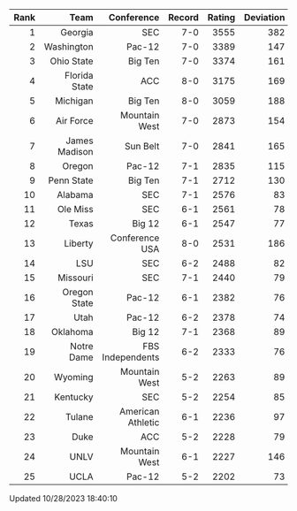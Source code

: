 | Rank  | Team                 | Conference           | Record   | Rating | Deviation |
| ---:  | ---:                 | ---:                 | ---:     | ---:   | ---:      |
| 1     | Georgia              | SEC                  | 7-0      | 3555   | 382       |
| 2     | Washington           | Pac-12               | 7-0      | 3389   | 147       |
| 3     | Ohio State           | Big Ten              | 7-0      | 3374   | 161       |
| 4     | Florida State        | ACC                  | 8-0      | 3175   | 169       |
| 5     | Michigan             | Big Ten              | 8-0      | 3059   | 188       |
| 6     | Air Force            | Mountain West        | 7-0      | 2873   | 154       |
| 7     | James Madison        | Sun Belt             | 7-0      | 2841   | 165       |
| 8     | Oregon               | Pac-12               | 7-1      | 2835   | 115       |
| 9     | Penn State           | Big Ten              | 7-1      | 2712   | 130       |
| 10    | Alabama              | SEC                  | 7-1      | 2576   | 83        |
| 11    | Ole Miss             | SEC                  | 6-1      | 2561   | 78        |
| 12    | Texas                | Big 12               | 6-1      | 2547   | 77        |
| 13    | Liberty              | Conference USA       | 8-0      | 2531   | 186       |
| 14    | LSU                  | SEC                  | 6-2      | 2488   | 82        |
| 15    | Missouri             | SEC                  | 7-1      | 2440   | 79        |
| 16    | Oregon State         | Pac-12               | 6-1      | 2382   | 76        |
| 17    | Utah                 | Pac-12               | 6-2      | 2378   | 74        |
| 18    | Oklahoma             | Big 12               | 7-1      | 2368   | 89        |
| 19    | Notre Dame           | FBS Independents     | 6-2      | 2333   | 76        |
| 20    | Wyoming              | Mountain West        | 5-2      | 2263   | 89        |
| 21    | Kentucky             | SEC                  | 5-2      | 2254   | 85        |
| 22    | Tulane               | American Athletic    | 6-1      | 2236   | 97        |
| 23    | Duke                 | ACC                  | 5-2      | 2228   | 79        |
| 24    | UNLV                 | Mountain West        | 6-1      | 2227   | 146       |
| 25    | UCLA                 | Pac-12               | 5-2      | 2202   | 73        |

Updated 10/28/2023 18:40:10
